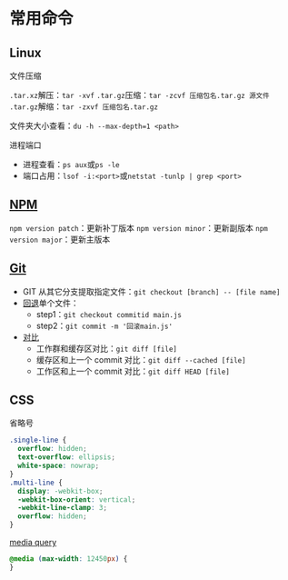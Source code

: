 # 常用命令

## Linux

文件压缩

`.tar.xz`解压：`tar -xvf`
`.tar.gz`压缩：`tar -zcvf 压缩包名.tar.gz 源文件`
`.tar.gz`解缩：`tar -zxvf 压缩包名.tar.gz`

文件夹大小查看：`du -h --max-depth=1 <path>`

进程端口

- 进程查看：`ps aux`或`ps -le`
- 端口占用：`lsof -i:<port>`或`netstat -tunlp | grep <port>`

## [NPM](./NPM.md)

`npm version patch`：更新补丁版本
`npm version minor`：更新副版本
`npm version major`：更新主版本

## [Git](../07.基础/03-Git/CommonCommands.md)

- GIT 从其它分支提取指定文件：`git checkout [branch] -- [file name]`
- [回退](../07.基础/03-Git/RollBack.md)单个文件：
  - step1：`git checkout commitid main.js`
  - step2：`git commit -m '回滚main.js'`
- [对比](../07.基础/03-Git/Diff.md)
  - 工作群和缓存区对比：`git diff [file]`
  - 缓存区和上一个 commit 对比：`git diff --cached [file]`
  - 工作区和上一个 commit 对比：`git diff HEAD [file]`

## CSS

省略号

```css
.single-line {
  overflow: hidden;
  text-overflow: ellipsis;
  white-space: nowrap;
}
.multi-line {
  display: -webkit-box;
  -webkit-box-orient: vertical;
  -webkit-line-clamp: 3;
  overflow: hidden;
}
```

[media query](../04-CSS/02.CSS3/03.CSS3-媒体查询.md)

```css
@media (max-width: 12450px) {
}
```
